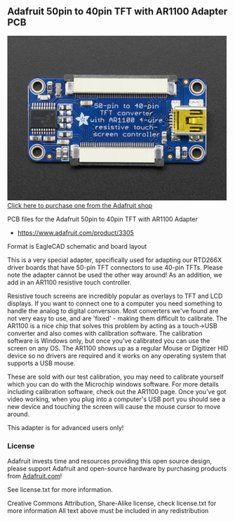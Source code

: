 ## Adafruit 50pin to 40pin TFT with AR1100 Adapter PCB
<a href="http://www.adafruit.com/products/3305"><img src="assets/image.jpg?raw=true" width="500px"><br/>
Click here to purchase one from the Adafruit shop
</a>

PCB files for the Adafruit 50pin to 40pin TFT with AR1100 Adapter
- https://www.adafruit.com/product/3305

Format is EagleCAD schematic and board layout

This is a very special adapter, specifically used for adapting our RTD266X driver boards that have 50-pin TFT connectors to use 40-pin TFTs. Please note the adapter cannot be used the other way around! As an addition, we add in an AR1100 resistive touch controller.

Resistive touch screens are incredibly popular as overlays to TFT and LCD displays. If you want to connect one to a computer you need something to handle the analog to digital conversion. Most converters we've found are not very easy to use, and are 'fixed' - making them difficult to calibrate. The AR1100 is a nice chip that solves this problem by acting as a touch->USB converter and also comes with calibration software. The calibration software is Windows only, but once you've calibrated you can use the screen on any OS. The AR1100 shows up as a regular Mouse or Digitizer HID device so no drivers are required and it works on any operating system that supports a USB mouse.

These are sold with our test calibration, you may need to calibrate yourself which you can do with the Microchip windows software. For more details including calibration software, check out the AR1100 page. Once you've got video working, when you plug into a computer's USB port you should see a new device and touching the screen will cause the mouse cursor to move around.

This adapter is for advanced users only!

### License

Adafruit invests time and resources providing this open source design, please support Adafruit and open-source hardware by purchasing products from [Adafruit.com](https://www.adafruit.com)!

See license.txt for more information.

Creative Commons Attribution, Share-Alike license, check license.txt for more information 
All text above must be included in any redistribution
